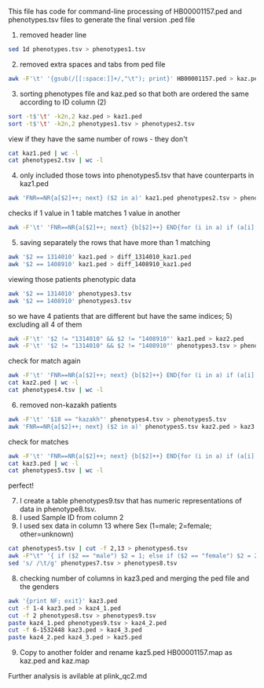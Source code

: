 This file has code for command-line processing of HB00001157.ped and phenotypes.tsv files to generate the final version .ped file

1) removed header line 
```bash
sed 1d phenotypes.tsv > phenotypes1.tsv
```

2) removed extra spaces and tabs from ped file
```bash
awk -F'\t' '{gsub(/[[:space:]]+/,"\t"); print}' HB00001157.ped > kaz.ped
```

3) sorting phenotypes file and kaz.ped so that both are ordered the same according to ID column (2)
```bash
sort -t$'\t' -k2n,2 kaz.ped > kaz1.ped
sort -t$'\t' -k2n,2 phenotypes1.tsv > phenotypes2.tsv
```

view if they have the same number of rows - they don't
```bash
cat kaz1.ped | wc -l
cat phenotypes2.tsv | wc -l
```

4) only included those tows into phenotypes5.tsv that have counterparts in kaz1.ped
```bash
awk 'FNR==NR{a[$2]++; next} ($2 in a)' kaz1.ped phenotypes2.tsv > phenotypes3.tsv
```

checks if 1 value in 1 table matches 1 value in another
```bash
awk -F'\t' 'FNR==NR{a[$2]++; next} {b[$2]++} END{for (i in a) if (a[i]!=1) print "Value", i, "in phenotypes3.tsv does not have exactly one match in kaz1.ped"; for (j in b) if (b[j]!=1) print "Value", j, "in kaz1.ped matches more than one value in phenotypes3.tsv"}' kaz1.ped phenotypes3.tsv
```

5) saving separately the rows that have more than 1 matching
```bash
awk '$2 == 1314010' kaz1.ped > diff_1314010_kaz1.ped
awk '$2 == 1408910' kaz1.ped > diff_1408910_kaz1.ped
```

viewing those patients phenotypic data
```bash
awk '$2 == 1314010' phenotypes3.tsv 
awk '$2 == 1408910' phenotypes3.tsv 
```

so we have 4 patients that are different but have the same indices; 
5) excluding all 4 of them
```bash
awk -F'\t' '$2 != "1314010" && $2 != "1408910"' kaz1.ped > kaz2.ped
awk -F'\t' '$2 != "1314010" && $2 != "1408910"' phenotypes3.tsv > phenotypes4.tsv
```

check for match again
```bash
awk -F'\t' 'FNR==NR{a[$2]++; next} {b[$2]++} END{for (i in a) if (a[i]!=1) print "Value", i, "in phenotypes4.tsv does not have exactly one match in kaz2.ped"; for (j in b) if (b[j]!=1) print "Value", j, "in kaz2.ped matches more than one value in phenotypes4.tsv"}' kaz2.ped phenotypes4.tsv
cat kaz2.ped | wc -l
cat phenotypes4.tsv | wc -l
```

6) removed non-kazakh patients
```bash
awk -F'\t' '$18 == "kazakh"' phenotypes4.tsv > phenotypes5.tsv
awk 'FNR==NR{a[$2]++; next} ($2 in a)' phenotypes5.tsv kaz2.ped > kaz3.ped
```

check for matches
```bash
awk -F'\t' 'FNR==NR{a[$2]++; next} {b[$2]++} END{for (i in a) if (a[i]!=1) print "Value", i, "in phenotypes5.tsv does not have exactly one match in kaz3.ped"; for (j in b) if (b[j]!=1) print "Value", j, "in kaz3.ped matches more than one value in phenotypes5.tsv"}' kaz3.ped phenotypes5.tsv
cat kaz3.ped | wc -l
cat phenotypes5.tsv | wc -l
```
perfect!

7) I create a table phenotypes9.tsv that has numeric representations of data in phenotype8.tsv. 
1) I used Sample ID from column 2
2) I  used sex data in column 13 where Sex (1=male; 2=female; other=unknown)
```bash
cat phenotypes5.tsv | cut -f 2,13 > phenotypes6.tsv
awk -F"\t" '{ if ($2 == "male") $2 = 1; else if ($2 == "female") $2 = 2; print $0; }' phenotypes6.tsv > phenotypes7.tsv
sed 's/ /\t/g' phenotypes7.tsv > phenotypes8.tsv
```

8) checking number of columns in kaz3.ped and merging the ped file and the genders
```bash
awk '{print NF; exit}' kaz3.ped
cut -f 1-4 kaz3.ped > kaz4_1.ped
cut -f 2 phenotypes8.tsv > phenotypes9.tsv
paste kaz4_1.ped phenotypes9.tsv > kaz4_2.ped
cut -f 6-1532448 kaz3.ped > kaz4_3.ped
paste kaz4_2.ped kaz4_3.ped > kaz5.ped
```

9) Copy to another folder and rename kaz5.ped HB00001157.map as kaz.ped and kaz.map

Further analysis is avilable at plink_qc2.md
